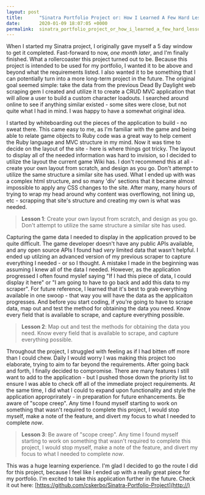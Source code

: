 ```yaml
---
layout: post
title:      "Sinatra Portfolio Project or: How I Learned A Few Hard Lessons"
date:       2020-01-09 18:07:05 +0000
permalink:  sinatra_portfolio_project_or_how_i_learned_a_few_hard_lessons
---
```


When I started my Sinatra project, I originally gave myself a 5 day window to get it completed. Fast-forward to now, *one month later*, and I'm finally finished. What a rollercoaster this project turned out to be. Because this project is intended to be used for my portfolio, I wanted it to be above and beyond what the requirements listed. I also wanted it to be something that I can potentially turn into a more long-term project in the future. The original goal seemed simple: take the data from the previous Dead By Daylight web scraping gem I created and utilize it to create a CRUD MVC application that will allow a user to build a custom character loadouts. I searched around online to see if anything similar existed - some sites were close, but not quite what I had in mind. I was happy to have a somewhat original idea.

I started by whiteboarding out the pieces of the application to build - no sweat there. This came easy to me, as I'm familiar with the game and being able to relate game objects to Ruby code was a great way to help cement the Ruby language and MVC structure in my mind. Now it was time to decide on the layout of the site - here is where things got tricky. The layout to display all of the needed information was hard to invision, so I decided to utilize the layout the current game Wiki has. I don't recommend this at all - create your own layout from scratch, and design as you go. Don't attempt to utilize the same structure a similar site has used. What I ended up with was a complex html structure, and so many 'div' sections that it became almost impossible to apply any CSS changes to the site. After many, many hours of trying to wrap my head around why content was overflowing, not lining up, etc - scrapping that site's structure and creating my own is what was needed.

> **Lesson 1**: Create your own layout from scratch, and design as you go. Don't attempt to utilize the same structure a similar site has used.
> 

Capturing the game data I needed to display in the application proved to be quite difficult. The game developer doesn't have any public APIs available, and any open source APIs I found had *very* limited data that wasn't helpful. I ended up utilzing an advanced version of my previous scraper to capture everything I needed - or so I thought. A mistake I made in the beginning was assuming I knew all of the data I needed. However, as the application progressed I often found myslef saying "If I had this piece of data, I could display it here" or "I am going to have to go back and add this data to my scraper". For future reference, I learned that it's best to grab everything available in one swoop - that way you will have the data as the applicaiton progresses. And before you start coding, if you're going to have to scrape data, map out and test the method for obtaining the data you need. Know every field that is available to scrape, and capture everything possible.

> **Lesson 2**: Map out and test the methods for obtaining the data you need. Know every field that is available to scrape, and capture everything possible.
> 

Throughout the project, I struggled with feeling as if I had bitten off more than I could chew. Daily I would worry I was making this project too elaborate, trying to aim to far beyond the requirements. After going back and forth, I finally decided to compromise. There are many features I still want to add to the application - but I pushed those down the priority list to ensure I was able to check off all of the immediate project requirements. At the same time, I did what I could to expand upon functionality and style the application approprirately - in preparation for future enhancements. Be aware of "scope creep". Any time I found myself starting to work on something that wasn't required to complete this project, I would stop myself, make a note of the feature, and divert my focus to what I needed to complete *now*.

> **Lesson 3**: Be aware of "scope creep". Any time I found myself starting to work on something that wasn't required to complete this project, I would stop myself, make a note of the feature, and divert my focus to what I needed to complete *now*.
> 

This was a huge learning experience. I'm glad I decided to go the route I did for this project, because I feel like I ended up with a really great piece for my portfolio. I'm excited to take this application further in the future. Check it out here: [https://github.com/cskerbo/Sinatra-Portfolio-Project](http://)



